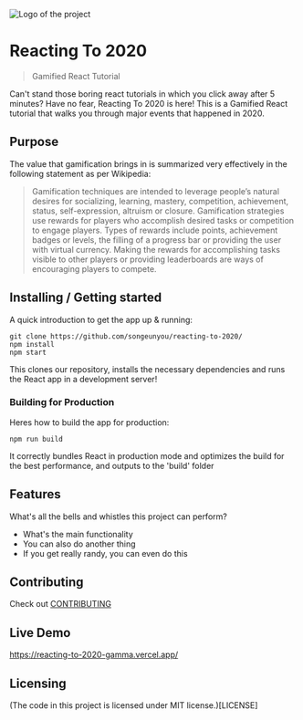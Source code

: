 ![Logo of the project](https://raw.githubusercontent.com/jehna/readme-best-practices/master/sample-logo.png)

# Reacting To 2020
> Gamified React Tutorial

Can't stand those boring react tutorials in which you click away after 5 minutes? Have no fear, Reacting To 2020 is here! This is a Gamified React tutorial that walks you through major events that happened in 2020.

## Purpose

The value that gamification brings in is summarized very effectively in the following statement as per Wikipedia:

> Gamification techniques are intended to leverage people’s natural desires for socializing, learning, mastery, competition, achievement, status, self-expression, altruism or closure. Gamification strategies use rewards for players who accomplish desired tasks or competition to engage players. Types of rewards include points, achievement badges or levels, the filling of a progress bar or providing the user with virtual currency. Making the rewards for accomplishing tasks visible to other players or providing leaderboards are ways of encouraging players to compete.

## Installing / Getting started

A quick introduction to get the app up & running:

```shell
git clone https://github.com/songeunyou/reacting-to-2020/
npm install
npm start
```

This clones our repository, installs the necessary dependencies and runs the React app in a development server!

### Building for Production

Heres how to build the app for production:

```shell
npm run build
```

It correctly bundles React in production mode and optimizes the build for the best performance, and outputs to the 'build' folder

## Features

What's all the bells and whistles this project can perform?
* What's the main functionality
* You can also do another thing
* If you get really randy, you can even do this

## Contributing

Check out [CONTRIBUTING](CONTRIBUTING.md)

## Live Demo
https://reacting-to-2020-gamma.vercel.app/

## Licensing

(The code in this project is licensed under MIT license.)[LICENSE]
